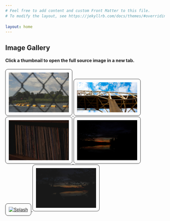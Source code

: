 ```yaml
---
# Feel free to add content and custom Front Matter to this file.
# To modify the layout, see https://jekyllrb.com/docs/themes/#overriding-theme-defaults

layout: home
---
```

<style>
img {
  border: 1px solid #333333;
  border-radius: 8px;
  padding: 10px;
  width: 190px;
  height: auto;
}
img:hover {
  box-shadow: 0 0 4px 2px #dba456;
}
</style>
<h2>Image Gallery</h2>  
<h4>  Click a thumbnail to open the full source image in a new tab.</h4>  
<body>

<a target="_blank" href="./images/Linkage.JPG">
  <img src="./images/thumb-Linkage.JPG" alt="Linkage">
</a>

<a target="_blank" href="./images/bridge.jpg">
  <img src="./images/thumb-bridge.jpg" alt="Bridge">
</a>  

<a target="_blank" href="./images/Collection.jpg">
  <img src="./images/thumb-Collection.jpg" alt="Collection">
</a>

<a target="_blank" href="./images/Waterfront.jpg">
  <img src="./images/thumb-Waterfront.jpg" alt="Waterfront">
</a>

<a target="_blank" href="./images/thumb-Splash.JPG">
  <img src="./images/Splash.JPG" alt="Splash">
</a>

<a target="_blank" href="./images/thumb-LakesideSunrise.JPG">
  <img src="./images/LakesideSunrise.JPG" alt="Sunrise">
</a>

</body>
  

